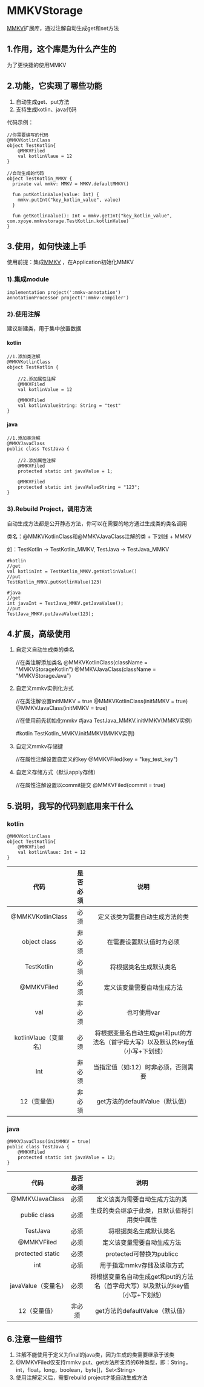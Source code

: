 # MMKVStorage #
[MMKV](https://github.com/Tencent/MMKV)扩展库，通过注解自动生成get和set方法

## 1.作用，这个库是为什么产生的 ##
为了更快捷的使用MMKV

## 2.功能，它实现了哪些功能 ##
1. 自动生成get、put方法
2. 支持生成kotlin、java代码

代码示例：
	
	//你需要编写的代码
	@MMKVKotlinClass
	object TestKotlin{
		@MMKVFiled
		val kotlinVlaue = 12
	}

	//自动生成的代码
	object TestKotlin_MMKV {
	  private val mmkv: MMKV = MMKV.defaultMMKV()
	
	  fun putKotlinValue(value: Int) {
	    mmkv.putInt("key_kotlin_value", value)
	  }
	
	  fun getKotlinValue(): Int = mmkv.getInt("key_kotlin_value", com.xyoye.mmkvstorage.TestKotlin.kotlinValue)
	}


## 3.使用，如何快速上手 ##

使用前提：集成[MMKV](https://github.com/Tencent/MMKV) ，在Application初始化MMKV

### 1).集成module ###
	
	implementation project(':mmkv-annotation')
	annotationProcessor project(':mmkv-compiler')


### 2).使用注解 ###
建议新建类，用于集中放置数据

#### kotlin ####
	
	//1.添加类注解
	@MMKVKotlinClass
	object TestKotlin {
	
		//2.添加属性注解
	    @MMKVFiled
	    val kotlinValue = 12
	
	    @MMKVFiled
	    val kotlinValueString: String = "test"
	}

#### java ####
	
	//1.添加类注解
	@MMKVJavaClass
	public class TestJava {

		//2.添加属性注解
	    @MMKVFiled
	    protected static int javaValue = 1;
	
	    @MMKVFiled
	    protected static int javaValueString = "123";
	}



### 3).Rebuild Project，调用方法 ###
自动生成方法都是公开静态方法，你可以在需要的地方通过生成类的类名调用

类名：@MMKVKotlinClass和@MMKVJavaClass注解的类 + 下划线 + MMKV

如：TestKotlin -> TestKotlin_MMKV, TestJava -> TestJava_MMKV
	
	#kotlin
	//get
	val kotlinInt = TestKotlin_MMKV.getKotlinValue()
    //put  
    TestKotlin_MMKV.putKotlinValue(123)

	#java
	//get
	int javaInt = TestJava_MMKV.getJavaValue();
    //put   
    TestJava_MMKV.putJavaValue(123);


## 4.扩展，高级使用 ##
1) 自定义自动生成类的类名
	
	//在类注解添加类名
	@MMKVKotlinClass(className = "MMKVStorageKotlin")
	@MMKVJavaClass(className = "MMKVStorageJava")

2) 自定义mmkv实例化方式

	//在类注解设置initMMKV = true
	@MMKVKotlinClass(initMMKV = true)
	@MMKVJavaClass(initMMKV = true)

	//在使用前先初始化mmkv
	#java
	TestJava_MMKV.initMMKV(MMKV实例)
	
	#kotlin
	TestKotlin_MMKV.initMMKV(MMKV实例)

3) 自定义mmkv存储键
	
	//在属性注解设置自定义的key
	@MMKVFiled(key = "key_test_key")

4) 自定义存储方式（默认apply存储）
	
	//在属性注解设置以commit提交
	@MMKVFiled(commit = true)

## 5.说明，我写的代码到底用来干什么 ##

### kotlin ###

	@MMKVKotlinClass
	object TestKotlin{
		@MMKVFiled
		val kotlinVlaue: Int = 12
	}


| 代码 | 是否必须 | 说明 |
|:--:|:--:|:--:
| @MMKVKotlinClass | 必须 | 定义该类为需要自动生成方法的类 |
| object class | 非必须 | 在需要设置默认值时为必须 |
| TestKotlin | 必须 | 将根据类名生成默认类名 |
| @MMKVFiled | 必须 | 定义该变量需要自动生成方法 |
| val | 非必须 | 也可使用var |
| kotlinVlaue（变量名）| 必须 | 将根据变量名自动生成get和put的方法名（首字母大写）以及默认的key值（小写+下划线）|
| Int| 非必须 | 当指定值（如:12）时非必须，否则需要 |
| 12（变量值）| 非必须 | get方法的defaultValue（默认值）|

### java ###

	@MMKVJavaClass(initMMKV = true)
	public class TestJava {
	    @MMKVFiled
	    protected static int javaValue = 12;
	}

| 代码 | 是否必须 | 说明 |
|:--:|:--:|:--:
| @MMKVJavaClass | 必须 | 定义该类为需要自动生成方法的类 |
| public class | 必须 | 生成的类会继承于此类，且默认值将引用类中属性 |
| TestJava | 必须 | 将根据类名生成默认类名 |
| @MMKVFiled | 必须 | 定义该变量需要自动生成方法 |
| protected static | 必须 | protected可替换为publicc |
| int| 必须 | 用于指定mmkv存储及读取方式 |
| javaValue（变量名）| 必须 | 将根据变量名自动生成get和put的方法名（首字母大写）以及默认的key值（小写+下划线）|
| 12（变量值）| 非必须 | get方法的defaultValue（默认值）|

## 6.注意一些细节 ##
1. 注解不能使用于定义为final的java类，因为生成的类需要继承于该类
2. @MMKVFiled仅支持mmkv put、get方法所支持的6种类型，即：String，int，float，long，boolean，byte[]，Set<String\>
3. 使用注解定义后，需要rebuild project才能自动生成方法
